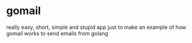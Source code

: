 # gomail
really easy, short, simple and stupid app just to make an example of how gomail works to send emails from golang
